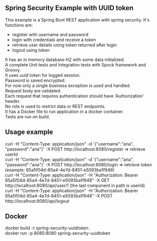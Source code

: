 ## Spring Security Example with UUID token

This example is a Spring Boot REST application with spring security.
It's functions are: 
 - register with username and password
 - login with credentials and receive a token
 - retrieve user details using token returned after login
 - logout using token

It has an in memory database H2 with some data initialized. </br>
A complete Unit tests and Integration tests with Spock framework and Groovy. </br>
It uses uuid token for logged session. </br>
Password is saved encrypted. </br>
For now only a single business exception is used and handled. </br>
Request body are validated. </br>
Each request that requires authentication should have 'Authorization' header. </br>
No role is used to restrict data or REST endpoints. </br>
It has a Docker file to run application in a docker container. </br>
Tests are run on build. </br>

## Usage example

curl -H "Content-Type: application/json" -d '{"username":"ana", "password":"ana"}'  -X POST http://localhost:8080/register => retrieve userId </br>
curl -H "Content-Type: application/json" -d '{"username":"ana", "password":"ana"}'  -X POST http://localhost:8080/login    => retrieve token (example: 85a5f04d-85a4-4e7d-8451-e5093ba1f948) </br>
curl -H "Content-Type: application/json" -H "Authorization: Bearer 85a5f04d-85a4-4e7d-8451-e5093ba1f948" -X GET http://localhost:8080/api/user/1  (the last component in path is userId) </br>
curl -H "Content-Type: application/json" -H "Authorization: Bearer 85a5f04d-85a4-4e7d-8451-e5093ba1f948" -X POST http://localhost:8080/api/logout </br>

## Docker
docker build -t spring-security-uuidtoken . </br>
docker run -p 8080:8080 spring-security-uuidtoken
 


